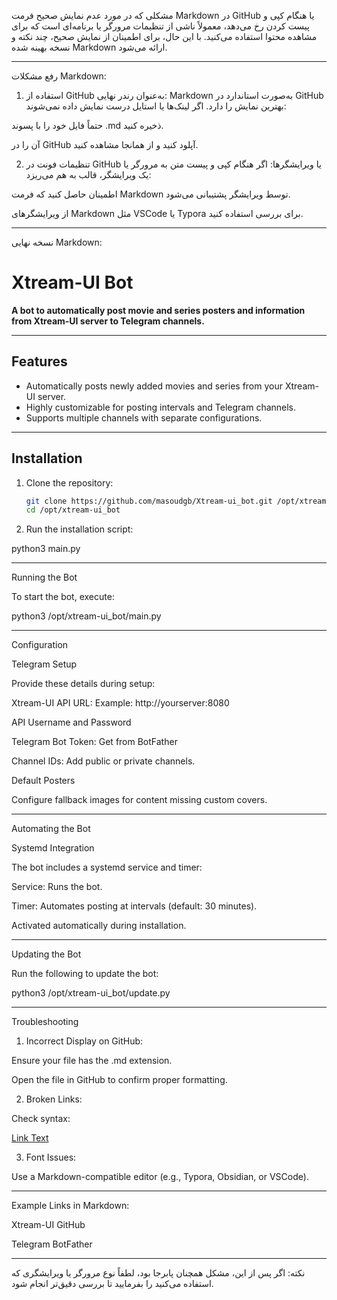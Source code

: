 مشکلی که در مورد عدم نمایش صحیح فرمت Markdown در GitHub یا هنگام کپی و پیست کردن رخ می‌دهد، معمولاً ناشی از تنظیمات مرورگر یا برنامه‌ای است که برای مشاهده محتوا استفاده می‌کنید. با این حال، برای اطمینان از نمایش صحیح، چند نکته و نسخه بهینه شده Markdown ارائه می‌شود.


---

رفع مشکلات Markdown:

1. استفاده از GitHub به‌عنوان رندر نهایی:
Markdown به‌صورت استاندارد در GitHub بهترین نمایش را دارد. اگر لینک‌ها یا استایل درست نمایش داده نمی‌شوند:

حتماً فایل خود را با پسوند .md ذخیره کنید.

آن را در GitHub آپلود کنید و از همانجا مشاهده کنید.



2. تنظیمات فونت در GitHub یا ویرایشگرها:
اگر هنگام کپی و پیست متن به مرورگر یا یک ویرایشگر، قالب به هم می‌ریزد:

اطمینان حاصل کنید که فرمت Markdown توسط ویرایشگر پشتیبانی می‌شود.

از ویرایشگرهای Markdown مثل VSCode یا Typora برای بررسی استفاده کنید.





---

نسخه نهایی Markdown:

# Xtream-UI Bot

**A bot to automatically post movie and series posters and information from Xtream-UI server to Telegram channels.**

---

## Features

- Automatically posts newly added movies and series from your Xtream-UI server.
- Highly customizable for posting intervals and Telegram channels.
- Supports multiple channels with separate configurations.

---

## Installation

1. Clone the repository:

   ```bash
   git clone https://github.com/masoudgb/Xtream-ui_bot.git /opt/xtream-ui_bot
   cd /opt/xtream-ui_bot

2. Run the installation script:

python3 main.py




---

Running the Bot

To start the bot, execute:

python3 /opt/xtream-ui_bot/main.py


---

Configuration

Telegram Setup

Provide these details during setup:

Xtream-UI API URL: Example: http://yourserver:8080

API Username and Password

Telegram Bot Token: Get from BotFather

Channel IDs: Add public or private channels.


Default Posters

Configure fallback images for content missing custom covers.


---

Automating the Bot

Systemd Integration

The bot includes a systemd service and timer:

Service: Runs the bot.

Timer: Automates posting at intervals (default: 30 minutes).


Activated automatically during installation.


---

Updating the Bot

Run the following to update the bot:

python3 /opt/xtream-ui_bot/update.py


---

Troubleshooting

1. Incorrect Display on GitHub:

Ensure your file has the .md extension.

Open the file in GitHub to confirm proper formatting.



2. Broken Links:

Check syntax:

[Link Text](https://example.com)



3. Font Issues:

Use a Markdown-compatible editor (e.g., Typora, Obsidian, or VSCode).





---

Example Links in Markdown:

Xtream-UI GitHub

Telegram BotFather



---

نکته: اگر پس از این، مشکل همچنان پابرجا بود، لطفاً نوع مرورگر یا ویرایشگری که استفاده می‌کنید را بفرمایید تا بررسی دقیق‌تر انجام شود.

